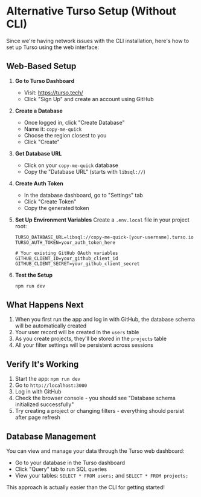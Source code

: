 # Alternative Turso Setup (Without CLI)

Since we're having network issues with the CLI installation, here's how to set up Turso using the web interface:

## Web-Based Setup

1. **Go to Turso Dashboard**
   - Visit: https://turso.tech/
   - Click "Sign Up" and create an account using GitHub

2. **Create a Database**
   - Once logged in, click "Create Database"
   - Name it: `copy-me-quick`
   - Choose the region closest to you
   - Click "Create"

3. **Get Database URL**
   - Click on your `copy-me-quick` database
   - Copy the "Database URL" (starts with `libsql://`)

4. **Create Auth Token**
   - In the database dashboard, go to "Settings" tab
   - Click "Create Token"
   - Copy the generated token

5. **Set Up Environment Variables**
   Create a `.env.local` file in your project root:
   ```env
   TURSO_DATABASE_URL=libsql://copy-me-quick-[your-username].turso.io
   TURSO_AUTH_TOKEN=your_auth_token_here
   
   # Your existing GitHub OAuth variables
   GITHUB_CLIENT_ID=your_github_client_id
   GITHUB_CLIENT_SECRET=your_github_client_secret
   ```

6. **Test the Setup**
   ```bash
   npm run dev
   ```

## What Happens Next

1. When you first run the app and log in with GitHub, the database schema will be automatically created
2. Your user record will be created in the `users` table
3. As you create projects, they'll be stored in the `projects` table
4. All your filter settings will be persistent across sessions

## Verify It's Working

1. Start the app: `npm run dev`
2. Go to `http://localhost:3000`
3. Log in with GitHub
4. Check the browser console - you should see "Database schema initialized successfully"
5. Try creating a project or changing filters - everything should persist after page refresh

## Database Management

You can view and manage your data through the Turso web dashboard:
- Go to your database in the Turso dashboard
- Click "Query" tab to run SQL queries
- View your tables: `SELECT * FROM users;` and `SELECT * FROM projects;`

This approach is actually easier than the CLI for getting started! 